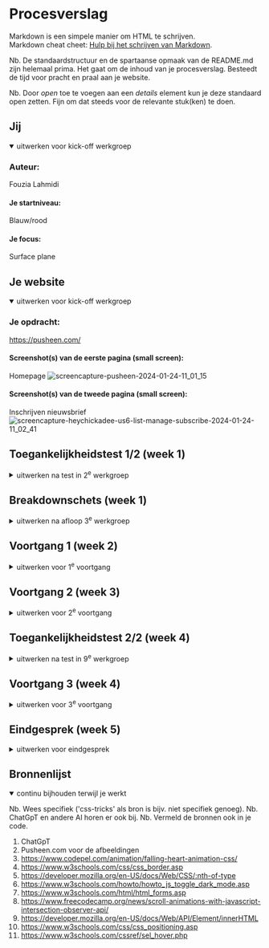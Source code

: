 # Procesverslag
Markdown is een simpele manier om HTML te schrijven.  
Markdown cheat cheet: [Hulp bij het schrijven van Markdown](https://github.com/adam-p/markdown-here/wiki/Markdown-Cheatsheet).

Nb. De standaardstructuur en de spartaanse opmaak van de README.md zijn helemaal prima. Het gaat om de inhoud van je procesverslag. Besteedt de tijd voor pracht en praal aan je website.

Nb. Door *open* toe te voegen aan een *details* element kun je deze standaard open zetten. Fijn om dat steeds voor de relevante stuk(ken) te doen.





## Jij

<details open>
  <summary>uitwerken voor kick-off werkgroep</summary>

  ### Auteur:
 Fouzia Lahmidi

  #### Je startniveau:
Blauw/rood
  #### Je focus:
Surface plane
</details>





## Je website

<details open>
  <summary>uitwerken voor kick-off werkgroep</summary>

  ### Je opdracht:
https://pusheen.com/
  #### Screenshot(s) van de eerste pagina (small screen): 
Homepage
![screencapture-pusheen-2024-01-24-11_01_15](https://github.com/fouzialhmdi/FED/assets/112877092/66efdfa4-c397-4ad3-87a6-ce0242b5c1dd)


  #### Screenshot(s) van de tweede pagina (small screen):
Inschrijven nieuwsbrief
 ![screencapture-heychickadee-us6-list-manage-subscribe-2024-01-24-11_02_41](https://github.com/fouzialhmdi/FED/assets/112877092/02a02205-1f54-430e-a277-f0d2cc9891ec)

</details>



## Toegankelijkheidstest 1/2 (week 1)

<details>
  <summary>uitwerken na test in 2<sup>e</sup> werkgroep</summary>

  ### Bevindingen
Test met elasiekjes om de vingers:
Het lukte om verschillende pagina's te bezoeken, maar zodra ik afbeeldingen wilde  vergroten of de slideshow door wilde klikken reageerde het niet of klikte ik de website helemaal weg.

Test met bril:

Met de bril op merkte ik weinig verschil. Ik moet soms dubbel kijken of ik wel de juiste pagina of item aanklikte. Maar voor de rest ging het goed, ik heb mouches volantes dus ik ben al gewend om zo te kijken.

Screenreader:
De screenreader is lastig te volgen. Ik kan er niet altijd uithalen wat de screenreader leest. Sommige links spelt de screenreader in plaats van het woord uit te spreken. 
  
</details>



## Breakdownschets (week 1)

<details>
  <summary>uitwerken na afloop 3<sup>e</sup> werkgroep</summary>

  ### de hele pagina: 

  ### dynamisch deel (bijv menu): 
  <img src="readme-images/dummy-plaatje.jpg" width="375px" alt="breakdown van een dynamisch deel">

  ### wellicht nog een dynamisch deel (bijv filter): 
  <img src="readme-images/dummy-plaatje.jpg" width="375px" alt="breakdown van nog een dynamisch deel">

</details>





## Voortgang 1 (week 2)

<details>
  <summary>uitwerken voor 1<sup>e</sup> voortgang</summary>

  ### Stand van zaken
  hier dit ging goed & dit was lastig (neem ook screenshots op van delen van je website en code)
![image](https://github.com/fouzialhmdi/FED/assets/112877092/20284f6c-d33d-42dc-9e21-ac5188b353b1)
![image](https://github.com/fouzialhmdi/FED/assets/112877092/e5f4100b-a1c4-4175-bf8c-6a5d2d7df201)
![image](https://github.com/fouzialhmdi/FED/assets/112877092/a5f61b0a-a76e-4dab-a461-9b4f1227cf7b)


  ### Agenda voor meeting
  samen met je groepje opstellen

  | Nathalie    | Sosan        | Fouzia    | student 4        |
  | ---          HTML laten nakijken                | ---          | ---              |
  | HTML structuur 
  laten nakijken  | en dit             | Toegankelijkheid    | en dan ik dat    |
  | Stap 9 en 10
  hamburgermenu | dit als er tijd is | Slideshow voor eigen websie | dit wil ik zeker |
  | ...            | ...                | ...          | ...              |


  ### Verslag van meeting
  hier na afloop snel de uitkomsten van de meeting vastleggen

  - Blijven oefenen met de opdracht
  - punt 2
  - nog een punt
  - ...

</details>





## Voortgang 2 (week 3)

<details>
  <summary>uitwerken voor 2<sup>e</sup> voortgang</summary>

  ### Stand van zaken
  hier dit ging goed & dit was lastig (neem ook screenshots op van delen van je website en code)


  ### Agenda voor meeting
  samen met je groepje opstellen

  | Nathalie     | Sosan          | Fouzia    | student 4        |
  | ---            | ---           HTML laten nakijken ---          | ---              |
  | Uitklapmenu  | en dit             | Vraag over hoe ik de content netjes onder elkaar krijg| en dan ik dat    |
  | Vraag over hoe scrollvak 
  in de juiste plek krijgen| dit als er tijd is | nog een punt | dit wil ik zeker |
  | ...            | ...                | ...          | ...              |


  ### Verslag van meeting
  hier na afloop snel de uitkomsten van de meeting vastleggen

  - punt 1
  - punt 2
  - nog een punt
- ...

</details>





## Toegankelijkheidstest 2/2 (week 4)

<details>
  <summary>uitwerken na test in 9<sup>e</sup> werkgroep</summary>

  ### Bevindingen
  Lijst met je bevindingen die in de test naar voren kwamen (geef ook aan wat er verbeterd is):

</details>





## Voortgang 3 (week 4)

<details>
  <summary>uitwerken voor 3<sup>e</sup> voortgang</summary>

  ### Stand van zaken
  hier dit ging goed & dit was lastig (neem ook screenshots op van delen van je website en code)


  ### Agenda voor meeting
  samen met je groepje opstellen

  | Nathalie      | Sosan         | Fouzia    | student 4        |
  | ---            | ---                | ---          | ---              |
  | Mogelijkheden surface plane  | Voortgang             | Hamburgermenu   | en dan ik dat    |
  | Screenreader | dit als er tijd is | nog een punt | dit wil ik zeker |
  | ...            | ...                | ...          | ...              |



</details>





## Eindgesprek (week 5)

<details>
  <summary>uitwerken voor eindgesprek</summary>

  ### Je uitkomst - karakteristiek screenshots:
  ![screencapture-127-0-0-1-5500-2024-01-24-16_50_08](https://github.com/fouzialhmdi/FED/assets/112877092/3c79ea54-935f-42f4-92b4-041dc46d4aad)
  ![image](https://github.com/fouzialhmdi/FED/assets/112877092/1ffe2a70-e187-4eb7-80af-d25aa1b6b724)
  




  ### Dit ging goed/Heb ik geleerd: 
  Animatie met javascript is verrassend genoeg goed gegaan. Ik heb geleerd hoe ik dark mode moet toepassen op mijn ontwerp. en hoe ik de kleur van de hartjes laat veranderen in dark mode.
  Ook heb ik geleerd hoe ik een scrollanimatie moet maken.
  ![image](https://github.com/fouzialhmdi/FED/assets/112877092/fdecea15-7868-407f-a85c-c32eb95fdcda)
  ![image](https://github.com/fouzialhmdi/FED/assets/112877092/529cd9ef-7279-4978-9c55-94a451e498b7)


  ### Dit was lastig/Is niet gelukt:
  Hamburger is niet gelukt, ik kwam er helaas niet uit met het plaatsen op de juiste plek en het ontwerp verschoof constant.
  ![image](https://github.com/fouzialhmdi/FED/assets/112877092/0341aadd-1754-44bd-9ad5-dca229818671)
</details>





## Bronnenlijst

<details open>
  <summary>continu bijhouden terwijl je werkt</summary>

  Nb. Wees specifiek ('css-tricks' als bron is bijv. niet specifiek genoeg). 
  Nb. ChatGpT en andere AI horen er ook bij.
  Nb. Vermeld de bronnen ook in je code.

  1. ChatGpT 
  2. Pusheen.com voor de afbeeldingen
  3. https://www.codepel.com/animation/falling-heart-animation-css/
  4. https://www.w3schools.com/css/css_border.asp
  5. https://developer.mozilla.org/en-US/docs/Web/CSS/:nth-of-type
  6. https://www.w3schools.com/howto/howto_js_toggle_dark_mode.asp
  7. https://www.w3schools.com/html/html_forms.asp
  8. https://www.freecodecamp.org/news/scroll-animations-with-javascript-intersection-observer-api/
  9. https://developer.mozilla.org/en-US/docs/Web/API/Element/innerHTML
  10. https://www.w3schools.com/css/css_positioning.asp
  11. https://www.w3schools.com/cssref/sel_hover.php

</details>
